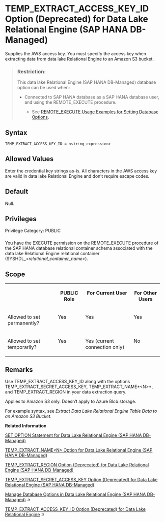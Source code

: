 <!-- loio22fc37e9ab4341bca333336f8aec3040 -->

# TEMP\_EXTRACT\_ACCESS\_KEY\_ID Option \(Deprecated\) for Data Lake Relational Engine \(SAP HANA DB-Managed\)

Supplies the AWS access key. You must specify the access key when extracting data from data lake Relational Engine to an Amazon S3 bucket.



> ### Restriction:  
> This data lake Relational Engine \(SAP HANA DB-Managed\) database option can be used when:
> 
> -   Connected to SAP HANA database as a SAP HANA database user, and using the REMOTE\_EXECUTE procedure.
> 
>     -   See [REMOTE\_EXECUTE Usage Examples for Setting Database Options](remote-execute-usage-examples-for-setting-database-options-0023bea.md).



<a name="loio22fc37e9ab4341bca333336f8aec3040__section_hfz_5sh_mrb"/>

## Syntax

```
TEMP_EXTRACT_ACCESS_KEY_ID = <string_expression>
```



<a name="loio22fc37e9ab4341bca333336f8aec3040__section_r3k_vsh_mrb"/>

## Allowed Values

Enter the credential key strings as-is. All characters in the AWS access key are valid in data lake Relational Engine and don’t require escape codes.



<a name="loio22fc37e9ab4341bca333336f8aec3040__section_njb_wsh_mrb"/>

## Default

Null.



<a name="loio22fc37e9ab4341bca333336f8aec3040__section_n2p_ttc_dxb"/>

## Privileges

Privilege Category: PUBLIC



### 

You have the EXECUTE permission on the REMOTE\_EXECUTE procedure of the SAP HANA database relational container schema associated with the data lake Relational Engine relational container \(SYSHDL\_*<relational\_container\_name\>*\).



<a name="loio22fc37e9ab4341bca333336f8aec3040__section_cyp_wsh_mrb"/>

## Scope


<table>
<tr>
<th valign="top">

 



</th>
<th valign="top">

PUBLIC Role



</th>
<th valign="top">

For Current User



</th>
<th valign="top">

For Other Users



</th>
</tr>
<tr>
<td valign="top">

Allowed to set permanently?



</td>
<td valign="top">

Yes



</td>
<td valign="top">

Yes



</td>
<td valign="top">

Yes



</td>
</tr>
<tr>
<td valign="top">

Allowed to set temporarily?



</td>
<td valign="top">

Yes



</td>
<td valign="top">

Yes \(current connection only\)



</td>
<td valign="top">

No



</td>
</tr>
</table>



<a name="loio22fc37e9ab4341bca333336f8aec3040__section_amg_xsh_mrb"/>

## Remarks

Use TEMP\_EXTRACT\_ACCESS\_KEY\_ID along with the options TEMP\_EXTRACT\_SECRET\_ACCESS\_KEY, TEMP\_EXTRACT\_NAME*<N\>*, and TEMP\_EXTRACT\_REGION in your data extraction query.

Applies to Amazon S3 only. Doesn’t apply to Azure Blob storage.

For example syntax, see *Extract Data Lake Relational Engine Table Data to an Amazon S3 Bucket*.

**Related Information**  


[SET OPTION Statement for Data Lake Relational Engine \(SAP HANA DB-Managed\)](../030-sql-statements/set-option-statement-for-data-lake-relational-engine-sap-hana-db-managed-84a37a4.md "Changes options that affect the behavior of the database and its compatibility with Transact-SQL. Setting the value of an option can change the behavior for all users or an individual user, in either a temporary or permanent scope.")

[TEMP\_EXTRACT\_NAME<N\> Option for Data Lake Relational Engine \(SAP HANA DB-Managed\)](temp-extract-name-n-option-for-data-lake-relational-engine-sap-hana-db-managed-1f0b3e1.md)

[TEMP\_EXTRACT\_REGION Option \(Deprecated\) for Data Lake Relational Engine \(SAP HANA DB-Managed\)](temp-extract-region-option-deprecated-for-data-lake-relational-engine-sap-hana-db-managed-38858a2.md "Specifies the AWS region where your Amazon S3 bucket resides. You must specify the region when extracting data from the Amazon S3 bucket.")

[TEMP\_EXTRACT\_SECRET\_ACCESS\_KEY Option \(Deprecated\) for Data Lake Relational Engine \(SAP HANA DB-Managed\)](temp-extract-secret-access-key-option-deprecated-for-data-lake-relational-engine-sap-hana-64f7adf.md "Supplies the AWS secret access key. You must specify the secret access key when extracting data from data lake Relational Engine to an Amazon S3 bucket.")

[Manage Database Options in Data Lake Relational Engine (SAP HANA DB-Managed)](https://help.sap.com/viewer/9220e7fec0fe4503b5c5a6e21d584e63/2023_1_QRC/en-US/964f12eb2961478b8205f5bfd8ee2ec6.html "Data lake Relational Engine database options are configurable settings that change the way the data lake Relational Engine database behaves or performs.") :arrow_upper_right:

[TEMP_EXTRACT_ACCESS_KEY_ID Option (Deprecated) for Data Lake Relational Engine](https://help.sap.com/viewer/19b3964099384f178ad08f2d348232a9/2023_1_QRC/en-US/924c9f84b1d54194819442a1b03228b1.html "Supplies the AWS access key. You must specify the access key when extracting data from data lake Relational Engine to an Amazon S3 bucket.") :arrow_upper_right:

